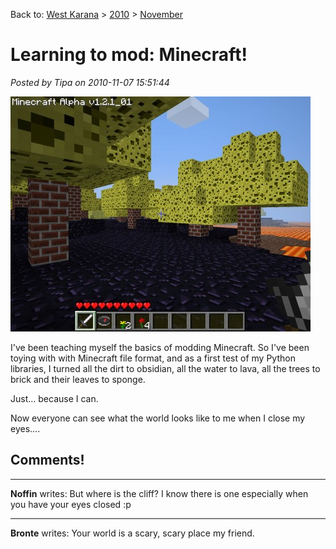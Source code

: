 Back to: [West Karana](/posts/westkarana.md) > [2010](/posts/2010/westkarana.md) > [November](./westkarana.md)
# Learning to mod: Minecraft!

*Posted by Tipa on 2010-11-07 15:51:44*

[![](../../../uploads/2010/11/javaw-2010-11-07-15-46-02-31-480x376.jpg "Minecraft in your lucid dreams")](../../../uploads/2010/11/javaw-2010-11-07-15-46-02-31.jpg)

I've been teaching myself the basics of modding Minecraft. So I've been toying with with Minecraft file format, and as a first test of my Python libraries, I turned all the dirt to obsidian, all the water to lava, all the trees to brick and their leaves to sponge.

Just... because I can.

Now everyone can see what the world looks like to me when I close my eyes....

## Comments!

---

**Noffin** writes: But where is the cliff? I know there is one especially when you have your eyes closed :p

---

**Bronte** writes: Your world is a scary, scary place my friend.

